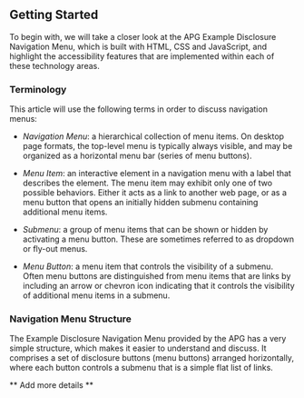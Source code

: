 ## Getting Started

To begin with, we will take a closer look at the APG Example Disclosure Navigation Menu, which is built with HTML, CSS and JavaScript, and highlight the accessibility features that are implemented within each of these technology areas.

### Terminology

This article will use the following terms in order to discuss navigation menus:

* _Navigation Menu_: a hierarchical collection of menu items. On desktop page formats, the top-level menu is typically always visible, and may be organized as a horizontal menu bar (series of menu buttons).

* _Menu Item_: an interactive element in a navigation menu with a label that describes the element. The menu item may exhibit only one of two possible behaviors. Either it acts as a link to another web page, or as a menu button that opens an initially hidden submenu containing additional menu items.

* _Submenu_:  a group of menu items that can be shown or hidden by activating a menu button. These are sometimes referred to as dropdown or fly-out menus.

* _Menu Button_: a menu item that controls the visibility of a submenu. Often menu buttons are distinguished from menu items that are links by including an arrow or chevron icon indicating that it controls the visibility of additional menu items in a submenu.

### Navigation Menu Structure

The Example Disclosure Navigation Menu provided by the APG has a very simple structure, which makes it easier to understand and discuss. It comprises a set of disclosure buttons (menu buttons) arranged horizontally, where each button controls a submenu that is a simple flat list of links.

** Add more details **
